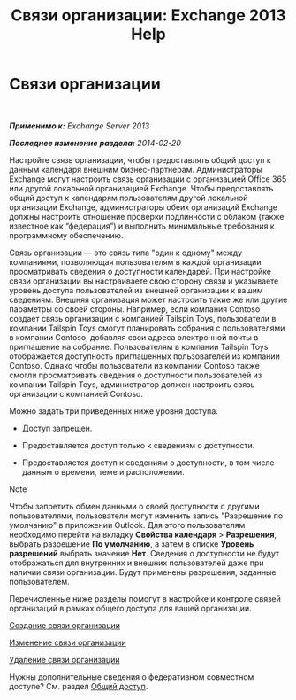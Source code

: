 ﻿---
title: 'Связи организации: Exchange 2013 Help'
TOCTitle: Связи организации
ms:assetid: 4c48db61-3370-462b-a3f8-2a6311c6e4ee
ms:mtpsurl: https://technet.microsoft.com/ru-ru/library/JJ657445(v=EXCHG.150)
ms:contentKeyID: 50488017
ms.date: 04/30/2018
mtps_version: v=EXCHG.150
ms.translationtype: HT
---

# Связи организации

 

_**Применимо к:** Exchange Server 2013_

_**Последнее изменение раздела:** 2014-02-20_

Настройте связь организации, чтобы предоставлять общий доступ к данным календаря внешним бизнес-партнерам. Администраторы Exchange могут настроить связь организации с организацией Office 365 или другой локальной организацией Exchange. Чтобы предоставлять общий доступ к календарям пользователям другой локальной организации Exchange, администраторы обеих организаций Exchange должны настроить отношение проверки подлинности с облаком (также известное как “федерация”) и выполнить минимальные требования к программному обеспечению.

Связь организации — это связь типа "один к одному" между компаниями, позволяющая пользователям в каждой организации просматривать сведения о доступности календарей. При настройке связи организации вы настраиваете свою сторону связи и указываете уровень доступа пользователей из внешней организации к вашим сведениям. Внешняя организация может настроить такие же или другие параметры со своей стороны. Например, если компания Contoso создает связь организации с компанией Tailspin Toys, пользователи в компании Tailspin Toys смогут планировать собрания с пользователями в компании Contoso, добавляя свои адреса электронной почты в приглашение на собрание. Пользователям в компании Tailspin Toys отображается доступность приглашенных пользователей из компании Contoso. Однако чтобы пользователи из компании Contoso также смогли просматривать сведения о доступности пользователей из компании Tailspin Toys, администратор должен настроить связь организации с компанией Contoso.

Можно задать три приведенных ниже уровня доступа.

  - Доступ запрещен.

  - Предоставляется доступ только к сведениям о доступности.

  - Предоставляется доступ к сведениям о доступности, в том числе данным о времени, теме и расположении.

> [!NOTE]  
> Чтобы запретить обмен данными о своей доступности с другими пользователями, пользователи могут изменить запись &quot;Разрешение по умолчанию&quot; в приложении Outlook. Для этого пользователям необходимо перейти на вкладку <strong>Свойства календаря</strong> &gt; <strong>Разрешения</strong>, выбрать разрешение <strong>По умолчанию</strong>, а затем в списке <strong>Уровень разрешений</strong> выбрать значение <strong>Нет</strong>. Сведения о доступности не будут отображаться для внутренних и внешних пользователей даже при наличии связи организации. Будут применены разрешения, заданные пользователем.


Перечисленные ниже разделы помогут в настройке и контроле связей организаций в рамках общего доступа для вашей организации.

[Создание связи организации](create-an-organization-relationship-exchange-2013-help.md)

[Изменение связи организации](modify-an-organization-relationship-exchange-2013-help.md)

[Удаление связи организации](remove-an-organization-relationship-exchange-2013-help.md)

Нужны дополнительные сведения о федеративном совместном доступе? См. раздел [Общий доступ](sharing-exchange-2013-help.md).

